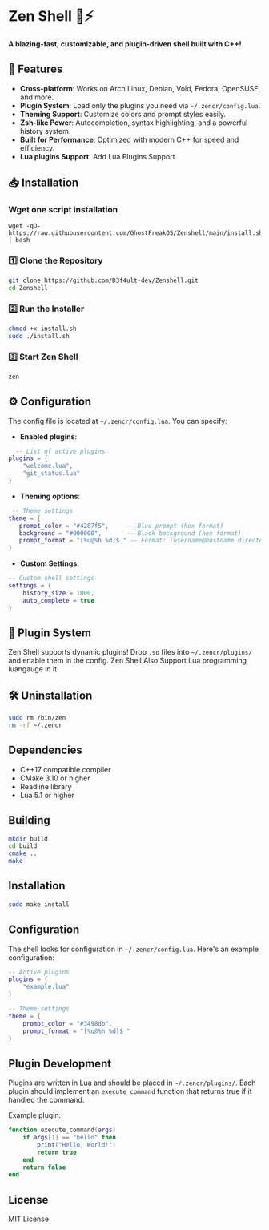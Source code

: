 # Zen Shell 🦈⚡  

**A blazing-fast, customizable, and plugin-driven shell built with C++!**  

## 🚀 Features  
- **Cross-platform**: Works on Arch Linux, Debian, Void, Fedora, OpenSUSE, and more.  
- **Plugin System**: Load only the plugins you need via `~/.zencr/config.lua`.  
- **Theming Support**: Customize colors and prompt styles easily.  
- **Zsh-like Power**: Autocompletion, syntax highlighting, and a powerful history system.  
- **Built for Performance**: Optimized with modern C++ for speed and efficiency.  
- **Lua plugins Support**: Add Lua Plugins Support 

## 📥 Installation  
### Wget one script installation
```
wget -qO- https://raw.githubusercontent.com/GhostFreakOS/Zenshell/main/install.sh | bash
```
### 1️⃣ Clone the Repository  
```sh
git clone https://github.com/D3f4ult-dev/Zenshell.git
cd Zenshell
```

### 2️⃣ Run the Installer  
```sh
chmod +x install.sh  
sudo ./install.sh  
```

### 3️⃣ Start Zen Shell  
```sh
zen  
```

## ⚙️ Configuration  

The config file is located at `~/.zencr/config.lua`. You can specify:  
- **Enabled plugins**:  
```lua
  -- List of active plugins
plugins = {
    "welcome.lua",
    "git_status.lua"
}
```  

- **Theming options**:  
 ```lua  
  -- Theme settings
theme = {
    prompt_color = "#4287f5",     -- Blue prompt (hex format)
    background = "#000000",       -- Black background (hex format)
    prompt_format = "[%u@%h %d]$ " -- Format: [username@hostname directory]$
}   
```
  
- **Custom Settings**:
```lua
-- Custom shell settings
settings = {
    history_size = 1000,
    auto_complete = true
}  
```

## 🔌 Plugin System  

Zen Shell supports dynamic plugins! Drop `.so` files into `~/.zencr/plugins/` and enable them in the config.
Zen Shell Also Support Lua programming luangauge in it   

## 🛠 Uninstallation  
```sh
sudo rm /bin/zen  
rm -rf ~/.zencr  
```

## Dependencies

- C++17 compatible compiler
- CMake 3.10 or higher
- Readline library
- Lua 5.1 or higher

## Building

```bash
mkdir build
cd build
cmake ..
make
```

## Installation

```bash
sudo make install
```

## Configuration

The shell looks for configuration in `~/.zencr/config.lua`. Here's an example configuration:

```lua
-- Active plugins
plugins = {
    "example.lua"
}

-- Theme settings
theme = {
    prompt_color = "#3498db",
    prompt_format = "[%u@%h %d]$ "
}
```

## Plugin Development

Plugins are written in Lua and should be placed in `~/.zencr/plugins/`. Each plugin should implement an `execute_command` function that returns true if it handled the command.

Example plugin:

```lua
function execute_command(args)
    if args[1] == "hello" then
        print("Hello, World!")
        return true
    end
    return false
end
```

## License

MIT License
